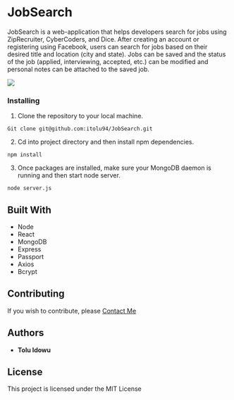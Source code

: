 # JobSearch

JobSearch is a web-application that helps developers search for jobs using ZipRecruiter, CyberCoders, and Dice. After creating an account or registering using Facebook, users can search for jobs based on their desired title and location (city and state). Jobs can be saved and the status of the job (applied, interviewing, accepted, etc.) can be modified and personal notes can be attached to the saved job.    


<img src="https://s3.us-east-2.amazonaws.com/github-readme-iamges-ti/job-search.gif"/>



### Installing

1. Clone the repository to your local machine. 

```
Git clone git@github.com:itolu94/JobSearch.git
```



2. Cd into project directory and then install npm dependencies.
```
npm install
```
 
3. Once packages are installed, make sure your MongoDB daemon is running and then start node server.
```
node server.js
```

## Built With

* Node
* React
* MongoDB
* Express
* Passport
* Axios
* Bcrypt

## Contributing

If you wish to contribute, please [Contact Me](mailto:itolu94@gmail.com?subject=React-Dice%20Contribution)

## Authors

* **Tolu Idowu** 

## License

This project is licensed under the MIT License 


